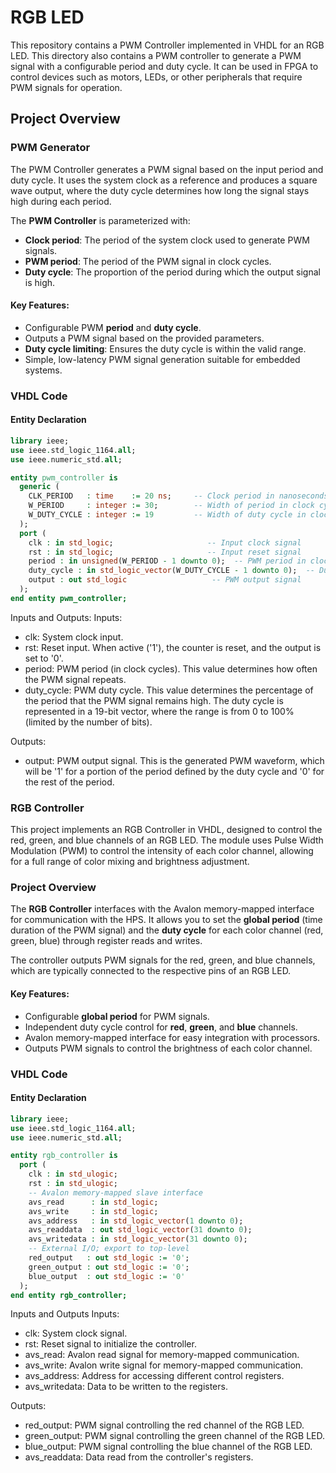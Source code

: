 # RGB LED 

This repository contains a PWM Controller implemented in VHDL for an RGB LED. This directory also contains a PWM controller to generate a PWM signal with a configurable period and duty cycle. It can be used in FPGA to control devices such as motors, LEDs, or other peripherals that require PWM signals for operation.

## Project Overview

### PWM Generator
The PWM Controller generates a PWM signal based on the input period and duty cycle. It uses the system clock as a reference and produces a square wave output, where the duty cycle determines how long the signal stays high during each period.

The **PWM Controller** is parameterized with:
- **Clock period**: The period of the system clock used to generate PWM signals.
- **PWM period**: The period of the PWM signal in clock cycles.
- **Duty cycle**: The proportion of the period during which the output signal is high.

#### Key Features:
- Configurable PWM **period** and **duty cycle**.
- Outputs a PWM signal based on the provided parameters.
- **Duty cycle limiting**: Ensures the duty cycle is within the valid range.
- Simple, low-latency PWM signal generation suitable for embedded systems.

### VHDL Code

#### Entity Declaration

```vhdl
library ieee;
use ieee.std_logic_1164.all;
use ieee.numeric_std.all;

entity pwm_controller is
  generic (
    CLK_PERIOD   : time    := 20 ns;     -- Clock period in nanoseconds
    W_PERIOD     : integer := 30;        -- Width of period in clock cycles
    W_DUTY_CYCLE : integer := 19         -- Width of duty cycle in clock cycles
  );
  port (
    clk : in std_logic;                     -- Input clock signal
    rst : in std_logic;                     -- Input reset signal
    period : in unsigned(W_PERIOD - 1 downto 0);  -- PWM period in clock cycles
    duty_cycle : in std_logic_vector(W_DUTY_CYCLE - 1 downto 0);  -- Duty cycle in percentage (0 to 100%)
    output : out std_logic                   -- PWM output signal
  );
end entity pwm_controller;
```

Inputs and Outputs:
Inputs:
- clk: System clock input.
- rst: Reset input. When active ('1'), the counter is reset, and the output is set to '0'.
- period: PWM period (in clock cycles). This value determines how often the PWM signal repeats.
- duty_cycle: PWM duty cycle. This value determines the percentage of the period that the PWM signal remains high. The duty cycle is represented in a 19-bit vector, where the range is from 0 to 100% (limited by the number of bits).
  
Outputs:
- output: PWM output signal. This is the generated PWM waveform, which will be '1' for a portion of the period defined by the duty cycle and '0' for the rest of the period.


### RGB Controller

This project implements an RGB Controller in VHDL, designed to control the red, green, and blue channels of an RGB LED. The module uses Pulse Width Modulation (PWM) to control the intensity of each color channel, allowing for a full range of color mixing and brightness adjustment.

### Project Overview

The **RGB Controller** interfaces with the Avalon memory-mapped interface for communication with the HPS. It allows you to set the **global period** (time duration of the PWM signal) and the **duty cycle** for each color channel (red, green, blue) through register reads and writes.

The controller outputs PWM signals for the red, green, and blue channels, which are typically connected to the respective pins of an RGB LED.

#### Key Features:
- Configurable **global period** for PWM signals.
- Independent duty cycle control for **red**, **green**, and **blue** channels.
- Avalon memory-mapped interface for easy integration with processors.
- Outputs PWM signals to control the brightness of each color channel.

### VHDL Code

#### Entity Declaration

```vhdl
library ieee;
use ieee.std_logic_1164.all;
use ieee.numeric_std.all;

entity rgb_controller is
  port (
    clk : in std_ulogic;
    rst : in std_ulogic;
    -- Avalon memory-mapped slave interface
    avs_read      : in std_logic;
    avs_write     : in std_logic;
    avs_address   : in std_logic_vector(1 downto 0);
    avs_readdata  : out std_logic_vector(31 downto 0);
    avs_writedata : in std_logic_vector(31 downto 0);
    -- External I/O; export to top-level
    red_output   : out std_logic := '0';
    green_output : out std_logic := '0';
    blue_output  : out std_logic := '0'
  );
end entity rgb_controller;
```

Inputs and Outputs
Inputs:

- clk: System clock signal.
- rst: Reset signal to initialize the controller.
- avs_read: Avalon read signal for memory-mapped communication.
- avs_write: Avalon write signal for memory-mapped communication.
- avs_address: Address for accessing different control registers.
- avs_writedata: Data to be written to the registers.

Outputs:

- red_output: PWM signal controlling the red channel of the RGB LED.
- green_output: PWM signal controlling the green channel of the RGB LED.
- blue_output: PWM signal controlling the blue channel of the RGB LED.
- avs_readdata: Data read from the controller's registers.